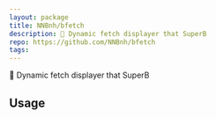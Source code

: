 ```yaml
---
layout: package
title: NNBnh/bfetch
description: 📠 Dynamic fetch displayer that SuperB
repo: https://github.com/NNBnh/bfetch
tags:
---
```

 
📠 Dynamic fetch displayer that SuperB
 
## Usage
 
